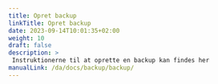 ```yaml
---
title: Opret backup
linkTitle: Opret backup
date: 2023-09-14T10:01:35+02:00
weight: 10
draft: false
description: >
 Instruktionerne til at oprette en backup kan findes her
manualLink: /da/docs/backup/backup/
---
```

<script>
  window.location.href = "/da/docs/backup/backup/";
</script>
